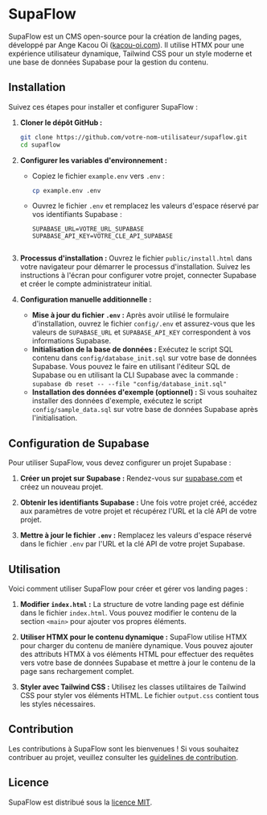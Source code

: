 # SupaFlow

SupaFlow est un CMS open-source pour la création de landing pages, développé par Ange Kacou Oi ([kacou-oi.com](https://kacou-oi.com)). Il utilise HTMX pour une expérience utilisateur dynamique, Tailwind CSS pour un style moderne et une base de données Supabase pour la gestion du contenu.

## Installation

Suivez ces étapes pour installer et configurer SupaFlow :

1. **Cloner le dépôt GitHub :**
   ```bash
   git clone https://github.com/votre-nom-utilisateur/supaflow.git
   cd supaflow
   ```

2. **Configurer les variables d'environnement :**
   - Copiez le fichier `example.env` vers `.env` :
     ```bash
     cp example.env .env
     ```
   - Ouvrez le fichier `.env` et remplacez les valeurs d'espace réservé par vos identifiants Supabase :
     ```
     SUPABASE_URL=VOTRE_URL_SUPABASE
     SUPABASE_API_KEY=VOTRE_CLE_API_SUPABASE
   ```

3. **Processus d'installation :**
   Ouvrez le fichier `public/install.html` dans votre navigateur pour démarrer le processus d'installation. Suivez les instructions à l'écran pour configurer votre projet, connecter Supabase et créer le compte administrateur initial.

4. **Configuration manuelle additionnelle :**
   - **Mise à jour du fichier `.env` :** Après avoir utilisé le formulaire d'installation, ouvrez le fichier `config/.env` et assurez-vous que les valeurs de `SUPABASE_URL` et `SUPABASE_API_KEY` correspondent à vos informations Supabase.
   - **Initialisation de la base de données :** Exécutez le script SQL contenu dans `config/database_init.sql` sur votre base de données Supabase. Vous pouvez le faire en utilisant l'éditeur SQL de Supabase ou en utilisant la CLI Supabase avec la commande : `supabase db reset -- --file "config/database_init.sql"`
   - **Installation des données d'exemple (optionnel) :** Si vous souhaitez installer des données d'exemple, exécutez le script `config/sample_data.sql` sur votre base de données Supabase après l'initialisation.

## Configuration de Supabase

Pour utiliser SupaFlow, vous devez configurer un projet Supabase :

1. **Créer un projet sur Supabase :**
   Rendez-vous sur [supabase.com](https://supabase.com/) et créez un nouveau projet.

2. **Obtenir les identifiants Supabase :**
   Une fois votre projet créé, accédez aux paramètres de votre projet et récupérez l'URL et la clé API de votre projet.

3. **Mettre à jour le fichier `.env` :**
   Remplacez les valeurs d'espace réservé dans le fichier `.env` par l'URL et la clé API de votre projet Supabase.

## Utilisation

Voici comment utiliser SupaFlow pour créer et gérer vos landing pages :

1. **Modifier `index.html` :**
   La structure de votre landing page est définie dans le fichier `index.html`. Vous pouvez modifier le contenu de la section `<main>` pour ajouter vos propres éléments.

2. **Utiliser HTMX pour le contenu dynamique :**
   SupaFlow utilise HTMX pour charger du contenu de manière dynamique. Vous pouvez ajouter des attributs HTMX à vos éléments HTML pour effectuer des requêtes vers votre base de données Supabase et mettre à jour le contenu de la page sans rechargement complet.

3. **Styler avec Tailwind CSS :**
   Utilisez les classes utilitaires de Tailwind CSS pour styler vos éléments HTML. Le fichier `output.css` contient tous les styles nécessaires.

## Contribution

Les contributions à SupaFlow sont les bienvenues ! Si vous souhaitez contribuer au projet, veuillez consulter les [guidelines de contribution](CONTRIBUTING.md).

## Licence

SupaFlow est distribué sous la [licence MIT](LICENSE).
